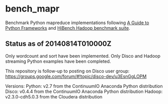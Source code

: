 # bench_mapr

Benchmark Python mapreduce implementations following [A Guide to Python Frameworks]([http://blog.cloudera.com/blog/2013/01/a-guide-to-python-frameworks-for-hadoop/) and [HiBench Hadoop benchmark suite](https://github.com/intel-hadoop/HiBench).

## Status as of 20140814T010000Z

Only wordcount and sort have been implemented.
Only Disco and Hadoop streaming Python examples have been completed.

This repository is follow-up to posting on Disco user group:
https://groups.google.com/forum/#!topic/disco-dev/u3EsnGgLOPM

Versions:
Python: v2.7 from the ContinuumIO Anaconda Python distribution
Disco: v0.4.4 from the ContinuumIO Anaconda Python distribution
Hadoop: v2.3.0-cdh5.0.3 from the Cloudera distribution
